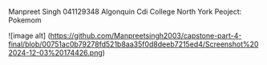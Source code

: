 Manpreet Singh 
041129348
Algonquin Cdi College North York
Peoject: Pokemom 

![image alt] (https://github.com/Manpreetsingh2003/capstone-part-4-final/blob/00751ac0b79278fd521b8aa35f0d8deeb7215ed4/Screenshot%202024-12-03%20174426.png) 
